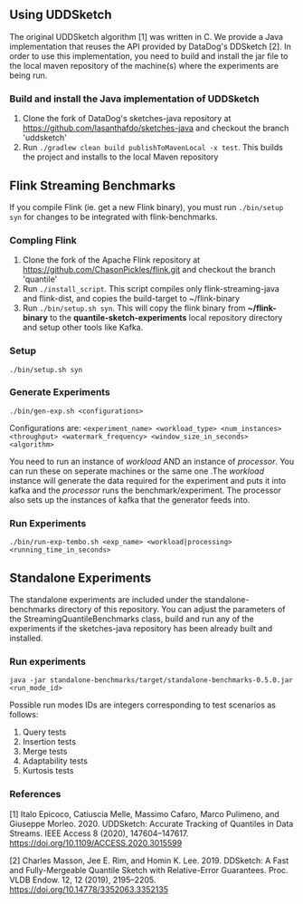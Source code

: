 ## Using UDDSketch

The original UDDSketch algorithm [1] was written in C. We provide a Java implementation that reuses the API provided by DataDog's DDSketch [2].
In order to use this implementation, you need to build and install the jar file to the local maven repository of the machine(s) where the experiments are being run.

### Build and install the Java implementation of UDDSketch

1. Clone the fork of DataDog's sketches-java repository at https://github.com/lasanthafdo/sketches-java and checkout the branch 'uddsketch'
2. Run `./gradlew clean build publishToMavenLocal -x test`. This builds the project and installs to the local Maven repository

## Flink Streaming Benchmarks 

If you compile Flink (ie. get a new Flink binary), you must run `./bin/setup syn` for changes to be integrated with flink-benchmarks. 

### Compling Flink

1. Clone the fork of the Apache Flink repository at https://github.com/ChasonPickles/flink.git and checkout the branch 'quantile'
2. Run `./install_script`. This script compiles only flink-streaming-java and flink-dist, and copies the build-target to ~/flink-binary  
3. Run `./bin/setup.sh syn`. This will copy the flink binary from **~/flink-binary** to the **quantile-sketch-experiments** local repository directory and setup other tools like Kafka. 

### Setup
`./bin/setup.sh syn` 

### Generate Experiments
`./bin/gen-exp.sh <configurations>`

Configurations are: 
`<experiment_name> <workload_type> <num_instances> <throughput> <watermark_frequency> <window_size_in_seconds> <algorithm>`

  
You need to run an instance of *workload* AND an instance of *processor*. You can run these on seperate machines or the same one .The *workload* instance will generate the data required for the experiment and puts it into kafka and the *processor* runs the benchmark/experiment. The processor also sets up the instances of kafka that the generator feeds into.  
  
### Run Experiments
`./bin/run-exp-tembo.sh <exp_name> <workload|processing> <running_time_in_seconds>`

## Standalone Experiments

The standalone experiments are included under the standalone-benchmarks directory of this repository. 
You can adjust the parameters of the StreamingQuantileBenchmarks class, build and run any of the experiments if the sketches-java repository has been already built and installed.

### Run experiments

`java -jar standalone-benchmarks/target/standalone-benchmarks-0.5.0.jar <run_mode_id>`

Possible run modes IDs are integers corresponding to test scenarios as follows: 

1. Query tests
2. Insertion tests
3. Merge tests
4. Adaptability tests
5. Kurtosis tests

### References

[1] Italo Epicoco, Catiuscia Melle, Massimo Cafaro, Marco Pulimeno, and Giuseppe Morleo. 2020. UDDSketch: Accurate Tracking of Quantiles in Data Streams. IEEE
Access 8 (2020), 147604–147617. https://doi.org/10.1109/ACCESS.2020.3015599

[2] Charles Masson, Jee E. Rim, and Homin K. Lee. 2019. DDSketch: A Fast and Fully-Mergeable Quantile Sketch with Relative-Error Guarantees. Proc. VLDB
Endow. 12, 12 (2019), 2195–2205. https://doi.org/10.14778/3352063.3352135